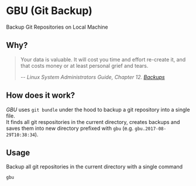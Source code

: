 # GBU (Git Backup)
Backup Git Repositories on Local Machine

## Why?
> Your data is valuable. It will cost you time and effort re-create it, and that costs money or at least personal grief and tears.
>
> -- <cite>Linux System Administrators Guide, Chapter 12. [Backups][1]</cite>



## How does it work?
_GBU_ uses `git bundle` under the hood to backup a git repository into a single file.  
It finds all git respositories in the current directory, creates backups and saves them into new directory prefixed with `gbu` (e.g. `gbu.2017-08-29T10:38:34`).

## Usage

Backup all git repositories in the current directory with a single command

```bash
gbu
```


[1]:http://www.tldp.org/LDP/sag/html/backups.html
